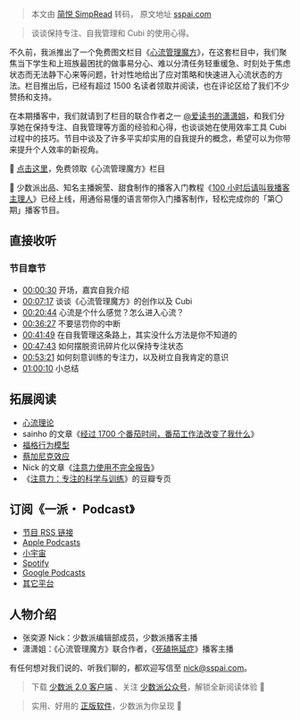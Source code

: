 > 本文由 [简悦 SimpRead](http://ksria.com/simpread/) 转码， 原文地址 [sspai.com](https://sspai.com/post/78150)

> 谈谈保持专注、自我管理和 Cubi 的使用心得。

不久前，我派推出了一个免费图文栏目《[心流管理魔方](https://sspai.com/series/290)》，在这套栏目中，我们聚焦当下学生和上班族最困扰的做事易分心、难以分清任务轻重缓急、时刻处于焦虑状态而无法静下心来等问题，针对性地给出了应对策略和快速进入心流状态的方法。栏目推出后，已经有超过 1500 名读者领取并阅读，也在评论区给了我们不少赞扬和支持。

在本期播客中，我们就请到了栏目的联合作者之一 [@爱读书的潇潇姐](https://sspai.com/u/janie)，和我们分享她在保持专注、自我管理等方面的经验和心得，也谈谈她在使用效率工具 Cubi 过程中的技巧。节目中谈及了许多平实却实用的自我提升的概念，希望可以为你带来提升个人效率的新视角。

🎁 [点击这里](https://sspai.com/gift/2121a685c264a957e6d6406beac38ca5)，免费领取《心流管理魔方》栏目

🥳 少数派出品、知名主播婉莹、甜食制作的播客入门教程《[100 小时后请叫我播客主理人](https://sspai.com/series/280)》已经上线，用通俗易懂的语言带你入门播客制作，轻松完成你的「第〇期」播客节目。

直接收听
----

### 节目章节

*   [00:00:30](https://sspai.com/link?target=javascript%3A%3B) 开场，嘉宾自我介绍
*   [00:07:17](https://sspai.com/link?target=javascript%3A%3B) 谈谈《心流管理魔方》的创作以及 Cubi
*   [00:20:44](https://sspai.com/link?target=javascript%3A%3B) 心流是个什么感觉？怎么进入心流？
*   [00:36:27](https://sspai.com/link?target=javascript%3A%3B) 不要惩罚你的中断
*   [00:41:49](https://sspai.com/link?target=javascript%3A%3B) 在自我管理这条路上，其实没什么方法是你不知道的
*   [00:47:43](https://sspai.com/link?target=javascript%3A%3B) 如何摆脱资讯碎片化以保持专注状态
*   [00:53:21](https://sspai.com/link?target=javascript%3A%3B) 如何刻意训练的专注力，以及树立自我肯定的意识
*   [01:00:10](https://sspai.com/link?target=javascript%3A%3B) 小总结

拓展阅读
----

*   [心流理论](https://sspai.com/link?target=https%3A%2F%2Fzh.wikipedia.org%2Fzh-hk%2F%25E5%25BF%2583%25E6%25B5%2581%25E7%2590%2586%25E8%25AB%2596)
*   sainho 的文章《[经过 1700 个番茄时间，番茄工作法改变了我什么](https://sspai.com/post/37307)》
*   [福格行为模型](https://sspai.com/link?target=https%3A%2F%2Fwiki.mbalib.com%2Fwiki%2F%25E7%25A6%258F%25E6%25A0%25BC%25E8%25A1%258C%25E4%25B8%25BA%25E6%25A8%25A1%25E5%259E%258B)
*   [蔡加尼克效应](https://sspai.com/link?target=https%3A%2F%2Fzh.m.wikipedia.org%2Fzh-hk%2F%25E8%2594%25A1%25E5%258A%25A0%25E5%25B0%25BC%25E5%2585%258B%25E6%2595%2588%25E6%2587%2589)
*   Nick 的文章《[注意力使用不完全报告](https://sspai.com/post/70482)》
*   《[注意力：专注的科学与训练](https://book.douban.com/subject/26790125/)》的豆瓣专页

订阅《一派・ Podcast》
---------------

*   [节目 RSS 链接](https://sspai.com/link?target=https%3A%2F%2Fsspai.typlog.io%2Ffeed%2Faudio.xml)
*   [Apple Podcasts](https://podcasts.apple.com/hk/podcast/%E4%B8%80%E6%B4%BE-podcast/id1483157529)
*   [小宇宙](https://sspai.com/link?target=https%3A%2F%2Fwww.xiaoyuzhoufm.com%2Fpodcast%2F5e280fb1418a84a0461fc567)
*   [Spotify](https://sspai.com/link?target=https%3A%2F%2Fopen.spotify.com%2Fshow%2F7pJ5EHWj7i5wQwqzY9kHr5)
*   [Google Podcasts](https://sspai.com/link?target=https%3A%2F%2Fpodcasts.google.com%2Ffeed%2FaHR0cHM6Ly9zc3BhaS50eXBsb2cuaW8vZmVlZC54bWw%3Fhl%3Dzh-TW)
*   [其它平台](https://sspai.com/link?target=https%3A%2F%2Fpod.link%2F1483157529)

人物介绍
----

*   张奕源 Nick：少数派编辑部成员，少数派播客主播
*   潇潇姐：《心流管理魔方》联合作者，《[死磕拖延症](https://podcasts.apple.com/cn/podcast/%E6%AD%BB%E7%A3%95%E6%8B%96%E5%BB%B6%E7%97%87-%E5%A6%82%E4%BD%95%E6%88%90%E4%B8%BA%E4%B8%80%E4%B8%AA%E5%8D%B3%E7%9F%A5%E5%8D%B3%E8%A1%8C%E7%9A%84%E4%BA%BA/id1637400047)》播客主播

有任何想对我们说的、听我们聊的，都欢迎写信至 nick@sspai.com。

> 下载 [少数派 2.0 客户端](https://sspai.com/page/client) 、关注 [少数派公众号](https://sspai.com/s/J71e)，解锁全新阅读体验 📰

> 实用、好用的 [正版软件](https://sspai.com/mall)，少数派为你呈现 🚀